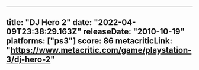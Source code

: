 
---
title: "DJ Hero 2"
date: "2022-04-09T23:38:29.163Z"
releaseDate: "2010-10-19"
platforms: ["ps3"]
score: 86
metacriticLink: "https://www.metacritic.com/game/playstation-3/dj-hero-2"
---
